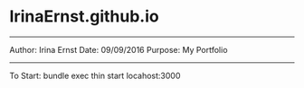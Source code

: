 # IrinaErnst.github.io

**********************************************
Author: Irina Ernst
Date: 09/09/2016
Purpose: My Portfolio
**********************************************


To Start: 
bundle exec thin start
locahost:3000

